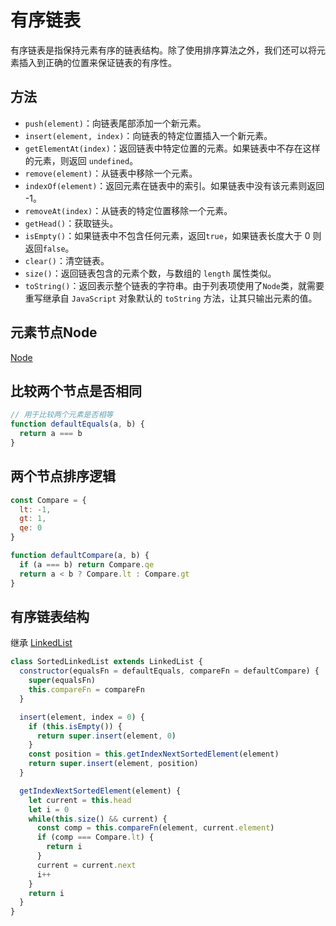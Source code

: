 # 有序链表

有序链表是指保持元素有序的链表结构。除了使用排序算法之外，我们还可以将元素插入到正确的位置来保证链表的有序性。

## 方法
- `push(element)`：向链表尾部添加一个新元素。
- `insert(element, index)`：向链表的特定位置插入一个新元素。
- `getElementAt(index)`：返回链表中特定位置的元素。如果链表中不存在这样的元素，则返回 `undefined`。
- `remove(element)`：从链表中移除一个元素。
- `indexOf(element)`：返回元素在链表中的索引。如果链表中没有该元素则返回 -1。
- `removeAt(index)`：从链表的特定位置移除一个元素。
- `getHead()`：获取链头。
- `isEmpty()`：如果链表中不包含任何元素，返回`true`，如果链表长度大于 0 则返回`false`。
- `clear()`：清空链表。
- `size()`：返回链表包含的元素个数，与数组的 `length` 属性类似。
- `toString()`：返回表示整个链表的字符串。由于列表项使用了`Node`类，就需要重写继承自 `JavaScript` 对象默认的 `toString` 方法，让其只输出元素的值。

## 元素节点Node
[Node](/article/data-sturctures/linked-list.md?id=元素节点node)

## 比较两个节点是否相同
```javascript
// 用于比较两个元素是否相等
function defaultEquals(a, b) {
  return a === b
}
```

## 两个节点排序逻辑
```javascript
const Compare = {
  lt: -1,
  gt: 1,
  qe: 0
}

function defaultCompare(a, b) {
  if (a === b) return Compare.qe
  return a < b ? Compare.lt : Compare.gt
}
```

## 有序链表结构 
继承 [LinkedList](/article/data-sturctures/linked-list.md?id=链表结构)
```javascript
class SortedLinkedList extends LinkedList {
  constructor(equalsFn = defaultEquals, compareFn = defaultCompare) {
    super(equalsFn)
    this.compareFn = compareFn
  }

  insert(element, index = 0) {
    if (this.isEmpty()) {
      return super.insert(element, 0)
    }
    const position = this.getIndexNextSortedElement(element)
    return super.insert(element, position)
  }

  getIndexNextSortedElement(element) {
    let current = this.head
    let i = 0
    while(this.size() && current) {
      const comp = this.compareFn(element, current.element)
      if (comp === Compare.lt) {
        return i
      }
      current = current.next
      i++
    }
    return i
  }
}
```
